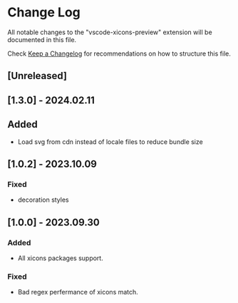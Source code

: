 # Change Log

All notable changes to the "vscode-xicons-preview" extension will be documented in this file.

Check [Keep a Changelog](http://keepachangelog.com/) for recommendations on how to structure this file.

## [Unreleased]

## [1.3.0] - 2024.02.11

## Added

- Load svg from cdn instead of locale files to reduce bundle size

## [1.0.2] - 2023.10.09

### Fixed

- decoration styles

## [1.0.0] - 2023.09.30

### Added

- All xicons packages support.

### Fixed

- Bad regex perfermance of xicons match.
